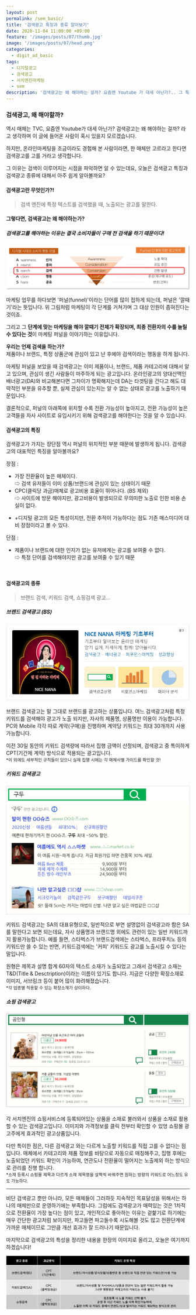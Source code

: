 ```yaml
---
layout: post
permalink: /sem_basic/
title: '검색광고 특징과 종류 알아보기'
date: 2020-11-04 11:00:00 +09:00
feature: '/images/posts/07/thumb.jpg'
image: '/images/posts/07/head.png'
categories:
  - digit_ad_basic
tags:
  - 디지털광고
  - 검색광고
  - 서치엔진마케팅
  - sem
description: '검색광고는 왜 해야하는 걸까? 요즘엔 Youtube 가 대세 아닌가?.. 그 특징와 그 종류들을 쉽게 알아보자.'
---
```


### 검색광고, 왜 해야할까?

역시 매체는 TVC, 요즘엔 Youtube가 대세 아닌가? 검색광고는 왜 해야하는 걸까?
라고 생각하며 이 글에 들어온 사람이 혹시 있을지 모르겠습니다.

하지만, 온라인마케팅을 조금이라도 경험해 본 사람이라면, 한 매체만 고르라고 한다면 검색광고를 고를 거라고 생각합니다.

그 이유는 검색이 이루어지는 시점을 파악하면 알 수 있는데요,
오늘은 검색광고 특징과 검색광고 종류에 대해서 아주 쉽게 알아볼까요?



#### 검색광고란 무엇인가?!
> 검색 엔진에 특정 텍스트를 검색했을 때, 노출되는 광고를 말한다.

#### 그렇다면, 검색광고는 왜 해야하는가?
##### 검색광고를 해야하는 이유는 결국 소비자들이 구매 전 검색을 하기 때문이다!

![marketing_funnel](/images/posts/07/marketing_funnel.jpg)

마케팅 업무를 하다보면 '퍼널(funnel)'이라는 단어를 많이 접하게 되는데, 퍼널은 '깔때기'라는 뜻입니다.
위 그림처럼 마케팅이 각 단계를 거쳐가며 그 대상 인원이 좁혀진다는 것이죠.

그리고 그 <b>단계에 맞는 마케팅을 해야 깔때기 전체가 확장되며, 최종 전환자의 수를 늘릴 수 있다는 것</b>이 마케팅 퍼널을 이야기하는 이유입니다.

<b>우리는 언제 검색을 하는가?</b>
<br>제품이나 브랜드, 특정 상품군에 관심이 있고 난 후에야 검색이라는 행동을 하게 됩니다.

마케팅 퍼널을 보았을 때 검색광고는 이미 제품이나, 브랜드, 제품 카테고리에 대해서 알고 있으며, 관심이 생긴 사람들이 마주하게 되는 광고입니다. 온라인광고의 양대산맥인 배너광고(DA)와 비교해본다면 그차이가 명확해지는데 DA는 타겟팅을 건다고 해도 대략적인 부분을 유추할 뿐, 실제 관심이 있는지는 알 수 없는 상태로 광고를 노출하기 때문입니다.

결론적으로, 퍼널의 아래쪽에 위치할 수록 전환 가능성이 높아지고, 전환 가능성이 높은 고객들을 자사 사이트로 유입시키기 위해 검색광고를 해야한다는 것을 알 수 있습니다.


#### 검색광고의 특징

검색광고가 가지는 장단점 역시 퍼널의 위치적인 부분 때문에 발생하게 됩니다. 검색광고의 대표적인 특징을 알아볼까요?

장점 :
- 가장 전환율이 높은 매체이다.
<br>⇨ 검색 유저들이 이미 상품/브랜드에 관심이 있는 상태이기 때문
- CPC(클릭당 과금)매체로 광고비용 효율이 뛰어나다. (BS 제외)
<br>⇨ 사이트에 방문 해야지만, 광고비용이 발생되므로 무의미한 노출로 인한 비용 손실이 없다.
+ +디지털 광고의 모든 특성이지만, 전환 추적이 가능하다는 점도 기존 매스미디어 대비 장점이라고 볼 수 있다.

단점 :
- 제품이나 브랜드에 대한 인지가 없는 유저에게는 광고를 보여줄 수 없다.
<br>⇨ 특정 단어를 검색해야지만 광고를 보여줄 수 있기 때문


<br>

#### 검색광고의 종류
> 브랜드 검색, 키워드 검색, 쇼핑검색 광고...

##### 브랜드 검색광고 (BS)

![brand_search_ad](/images/posts/07/brand_search.png)

브랜드 검색광고는 말 그대로 브랜드를 광고하는 상품입니다.
여느 검색광고처럼 특정 키워드를 검색해야 광고가 노출 되지만, 자사의 제품명, 상품명만 이용이 가능합니다.
PC와 Mobile 각각 따로 계약(구매)을 진행하며 계약당 키워드는 최대 30개까지 사용 가능합니다.

이전 30일 동안의 키워드 검색량에 따라서 집행 금액이 산정되며,
검색광고 중 특이하게 CPT(기간제 계약) 방식으로 적용되는 광고입니다.
<br><small>*이 외에도 세부적인 규칙들이 있으니 실제 집행 시에는 각 매체사별 가이드를 확인할 것!</small>

##### 키워드 검색광고
![search_ad](/images/posts/07/search_ad.png)

키워드 검색광고는 SA의 대표유형으로, 일반적으로 부연 설명없이 검색광고라 함은 SA를 말한다고 보면 되는데요, 자사 상품명과 브랜드명 외에도 관련이 있는 일반 키워드까지 활용가능합니다.
예를 들면, 스타벅스가 브랜드검색에는 스타벅스, 프라푸치노 등의 키워드만 쓸 수 있는 반면, 키워드검색에는 '커피' 키워드도 광고를 노출시킬 수 있다는 말입니다.

원형은 제목과 설명 합계 60자의 텍스트 소재가 노출되었고 그래서 검색광고 소재는 T&D(Title & Desctription)이라는 이름이 있기도 합니다.
지금은 다양한 확장소재로 이미지, 서브링크 등이 붙어 많이 화려해졌습니다.
<br><small>*각 업종별 적용할 수 있는 확장소재가 상이하다.</small>

##### 쇼핑 검색광고
![shopping_ad](/images/posts/07/shopping_ad.png)

각 서치엔진의 쇼핑서비스에 등록되어있는 상품을 소재로 불러와서 상품을 소재로 활용할 수 있는 검색광고입니다.
이미지와 가격정보를 클릭 전부터 확인할 수 있엉 쇼핑몰 광고주에게 효과적인 광고상품입니다.

다만 특이한 점은, 다른 검색광고 와는 다르게 노출할 키워드를 직접 고를 수 없다는 점입니다.
매체에서 카테고리와 제품 정보를 바탕으로 자동으로 매칭해주고, 집행 후에는 노출되었던 키워드 확인이 가능하여, 연관도나 전환율이 떨어지는 노출제외 하는 방식으로 관리를 진행 합니다.
<br><small>*소재 등록시 쇼핑몰 제목과 다르게 소재 제목명을 살짝씩 바꿔주면 원하는 방향의 키워드로 어느정도 유도 가능하다.</small>


------------------------


비단 검색광고 뿐만 아니라, 모든 매체들이 그러하듯 지속적인 목표달성을 위해서는 하나의 매체만으로 운영하기에는 부족합니다. 그럼에도 검색광고가 매력있는 것은 1차적으로 전환율이 가장 높다는 점이 있고, 개인적으로 좋아하는 이유는 겉핥기로 하기에는 매우 간단한 광고처럼 보이지만, 파고들면 파고들수록 시도해볼 것도 많고 전환단계에 가까운 매체이므로 그만큼 개선 효과가 잘 드러나기 때문입니다.

마지막으로 검색광고의 특성을 정리한 내용을 한장의 이미지로 올리고, 오늘은 여기까지하겠습니다!

![search_ad](/images/posts/07/search_ad_type.png)
